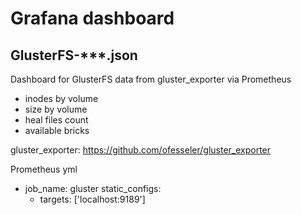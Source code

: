 # Grafana dashboard


## GlusterFS-***.json

Dashboard for GlusterFS data from gluster_exporter via Prometheus
- inodes by volume
- size by volume
- heal files count
- available bricks

gluster_exporter: https://github.com/ofesseler/gluster_exporter

Prometheus yml
  - job_name: gluster
    static_configs:
    - targets: ['localhost:9189']
